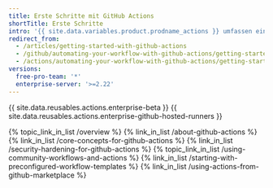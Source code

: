 ```yaml
---
title: Erste Schritte mit GitHub Actions
shortTitle: Erste Schritte
intro: '{{ site.data.variables.product.prodname_actions }} umfassen eine leistungsstarke Ausführungsumgebung, die in jeden Schritt Deines Workflows integriert ist. Du kannst {{ site.data.variables.product.prodname_actions }} entdecken, erstellen und freigeben, um jeden beliebigen Auftrag auszuführen.'
redirect_from:
  - /articles/getting-started-with-github-actions
  - /github/automating-your-workflow-with-github-actions/getting-started-with-github-actions
  - /actions/automating-your-workflow-with-github-actions/getting-started-with-github-actions
versions:
  free-pro-team: '*'
  enterprise-server: '>=2.22'
---
```


{{ site.data.reusables.actions.enterprise-beta }}
{{ site.data.reusables.actions.enterprise-github-hosted-runners }}

{% topic_link_in_list /overview %}
  {% link_in_list /about-github-actions %}
  {% link_in_list /core-concepts-for-github-actions %}
  {% link_in_list /security-hardening-for-github-actions %}
{% topic_link_in_list /using-community-workflows-and-actions %}
  {% link_in_list /starting-with-preconfigured-workflow-templates %}
  {% link_in_list /using-actions-from-github-marketplace %}  
